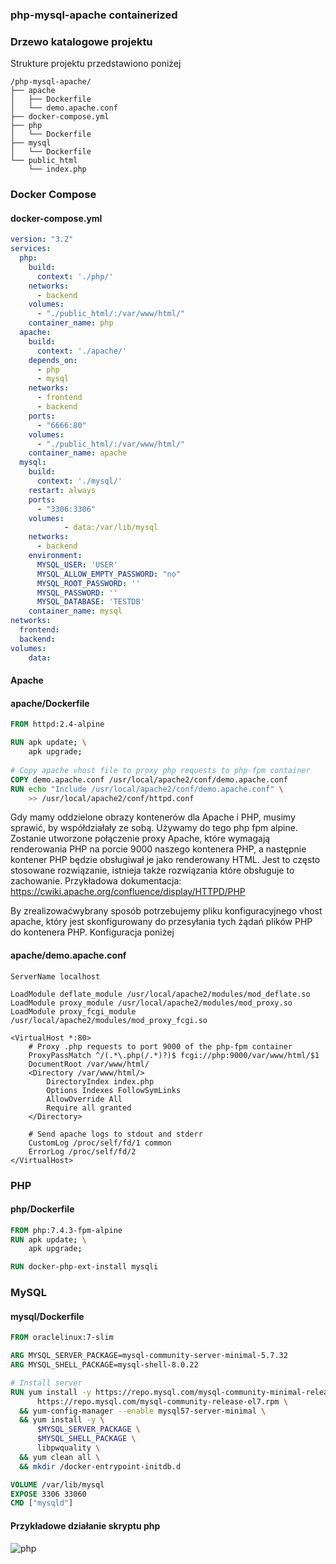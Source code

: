 ### php-mysql-apache containerized
### Drzewo katalogowe projektu
Strukture projektu przedstawiono poniżej
```
/php-mysql-apache/
├── apache
│   ├── Dockerfile
│   └── demo.apache.conf
├── docker-compose.yml
├── php
│   └── Dockerfile
├── mysql
│   └── Dockerfile
└── public_html
    └── index.php
```
### Docker Compose
#### docker-compose.yml
```yaml
version: "3.2"
services:
  php:
    build: 
      context: './php/'
    networks:
      - backend
    volumes:
      - "./public_html/:/var/www/html/"
    container_name: php
  apache:
    build: 
      context: './apache/'
    depends_on:
      - php
      - mysql
    networks:
      - frontend
      - backend
    ports:
      - "6666:80"
    volumes:
      - "./public_html/:/var/www/html/"
    container_name: apache
  mysql:
    build:
      context: './mysql/'
    restart: always
    ports:
      - "3306:3306"
    volumes:
            - data:/var/lib/mysql
    networks:
      - backend
    environment:
      MYSQL_USER: 'USER'
      MYSQL_ALLOW_EMPTY_PASSWORD: "no"
      MYSQL_ROOT_PASSWORD: ''
      MYSQL_PASSWORD: ''
      MYSQL_DATABASE: 'TESTDB'
    container_name: mysql
networks:
  frontend:
  backend:
volumes:
    data:

```
#### Apache
#### apache/Dockerfile
```Dockerfile
FROM httpd:2.4-alpine

RUN apk update; \
    apk upgrade;
    
# Copy apache vhost file to proxy php requests to php-fpm container
COPY demo.apache.conf /usr/local/apache2/conf/demo.apache.conf
RUN echo "Include /usr/local/apache2/conf/demo.apache.conf" \
    >> /usr/local/apache2/conf/httpd.conf


```
Gdy mamy oddzielone obrazy kontenerów dla Apache i PHP, musimy sprawić, by współdziałały ze sobą. Używamy do tego php fpm alpine. Zostanie utworzone połączenie proxy Apache, które wymagają renderowania PHP na porcie 9000 naszego kontenera PHP, a następnie kontener PHP będzie obsługiwał je jako renderowany HTML. Jest to często stosowane rozwiązanie, istnieja także rozwiązania które obsługuje to zachowanie. Przykładowa dokumentacja:
https://cwiki.apache.org/confluence/display/HTTPD/PHP

By zrealizowaćwybrany sposób potrzebujemy pliku konfiguracyjnego vhost apache, który jest skonfigurowany do przesyłania tych żądań plików PHP do kontenera PHP. Konfiguracja poniżej
#### apache/demo.apache.conf
```
ServerName localhost

LoadModule deflate_module /usr/local/apache2/modules/mod_deflate.so
LoadModule proxy_module /usr/local/apache2/modules/mod_proxy.so
LoadModule proxy_fcgi_module /usr/local/apache2/modules/mod_proxy_fcgi.so

<VirtualHost *:80>
    # Proxy .php requests to port 9000 of the php-fpm container
    ProxyPassMatch ^/(.*\.php(/.*)?)$ fcgi://php:9000/var/www/html/$1
    DocumentRoot /var/www/html/
    <Directory /var/www/html/>
        DirectoryIndex index.php
        Options Indexes FollowSymLinks
        AllowOverride All
        Require all granted
    </Directory>
    
    # Send apache logs to stdout and stderr
    CustomLog /proc/self/fd/1 common
    ErrorLog /proc/self/fd/2
</VirtualHost>
```

### PHP
#### php/Dockerfile
```Dockerfile
FROM php:7.4.3-fpm-alpine
RUN apk update; \
    apk upgrade;

RUN docker-php-ext-install mysqli
```
### MySQL
#### mysql/Dockerfile
```Dockerfile
FROM oraclelinux:7-slim

ARG MYSQL_SERVER_PACKAGE=mysql-community-server-minimal-5.7.32
ARG MYSQL_SHELL_PACKAGE=mysql-shell-8.0.22

# Install server
RUN yum install -y https://repo.mysql.com/mysql-community-minimal-release-el7.rpm \
      https://repo.mysql.com/mysql-community-release-el7.rpm \
  && yum-config-manager --enable mysql57-server-minimal \
  && yum install -y \
      $MYSQL_SERVER_PACKAGE \
      $MYSQL_SHELL_PACKAGE \
      libpwquality \
  && yum clean all \
  && mkdir /docker-entrypoint-initdb.d

VOLUME /var/lib/mysql
EXPOSE 3306 33060
CMD ["mysqld"]
```
#### Przykładowe działanie skryptu php
 ![php](https://user-images.githubusercontent.com/33354623/100783804-8aee6d80-340e-11eb-9196-94f9a38ce2d1.png)

